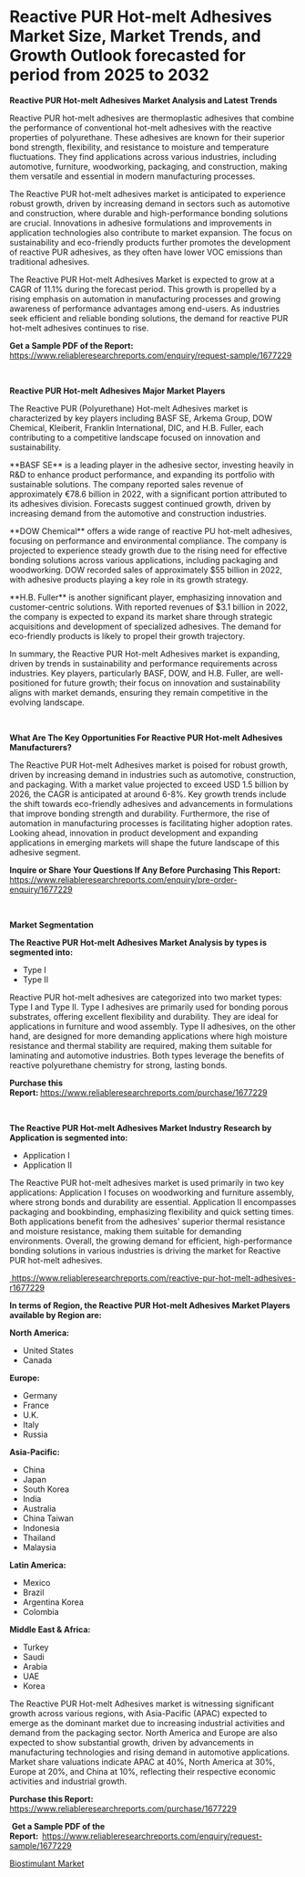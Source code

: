 <p><h1>Reactive PUR Hot-melt Adhesives Market Size, Market Trends, and Growth Outlook forecasted for period from 2025 to 2032</h1></p><p><strong>Reactive PUR Hot-melt Adhesives Market Analysis and Latest Trends</strong></p>
<p><p>Reactive PUR hot-melt adhesives are thermoplastic adhesives that combine the performance of conventional hot-melt adhesives with the reactive properties of polyurethane. These adhesives are known for their superior bond strength, flexibility, and resistance to moisture and temperature fluctuations. They find applications across various industries, including automotive, furniture, woodworking, packaging, and construction, making them versatile and essential in modern manufacturing processes.</p><p>The Reactive PUR hot-melt adhesives market is anticipated to experience robust growth, driven by increasing demand in sectors such as automotive and construction, where durable and high-performance bonding solutions are crucial. Innovations in adhesive formulations and improvements in application technologies also contribute to market expansion. The focus on sustainability and eco-friendly products further promotes the development of reactive PUR adhesives, as they often have lower VOC emissions than traditional adhesives.</p><p>The Reactive PUR Hot-melt Adhesives Market is expected to grow at a CAGR of 11.1% during the forecast period. This growth is propelled by a rising emphasis on automation in manufacturing processes and growing awareness of performance advantages among end-users. As industries seek efficient and reliable bonding solutions, the demand for reactive PUR hot-melt adhesives continues to rise.</p></p>
<p><strong>Get a Sample PDF of the Report:&nbsp;</strong> <a href="https://www.reliableresearchreports.com/enquiry/request-sample/1677229?utm_campaign=3063&utm_medium=2&utm_source=Github&utm_content=ia&utm_term=24032025&utm_id=reactive-pur-hot-melt-adhesives">https://www.reliableresearchreports.com/enquiry/request-sample/1677229</a></p>
<p>&nbsp;</p>
<p><strong>Reactive PUR Hot-melt Adhesives Major Market Players</strong></p>
<p><p>The Reactive PUR (Polyurethane) Hot-melt Adhesives market is characterized by key players including BASF SE, Arkema Group, DOW Chemical, Kleiberit, Franklin International, DIC, and H.B. Fuller, each contributing to a competitive landscape focused on innovation and sustainability.</p><p>**BASF SE** is a leading player in the adhesive sector, investing heavily in R&D to enhance product performance, and expanding its portfolio with sustainable solutions. The company reported sales revenue of approximately €78.6 billion in 2022, with a significant portion attributed to its adhesives division. Forecasts suggest continued growth, driven by increasing demand from the automotive and construction industries.</p><p>**DOW Chemical** offers a wide range of reactive PU hot-melt adhesives, focusing on performance and environmental compliance. The company is projected to experience steady growth due to the rising need for effective bonding solutions across various applications, including packaging and woodworking. DOW recorded sales of approximately $55 billion in 2022, with adhesive products playing a key role in its growth strategy.</p><p>**H.B. Fuller** is another significant player, emphasizing innovation and customer-centric solutions. With reported revenues of $3.1 billion in 2022, the company is expected to expand its market share through strategic acquisitions and development of specialized adhesives. The demand for eco-friendly products is likely to propel their growth trajectory.</p><p>In summary, the Reactive PUR Hot-melt Adhesives market is expanding, driven by trends in sustainability and performance requirements across industries. Key players, particularly BASF, DOW, and H.B. Fuller, are well-positioned for future growth; their focus on innovation and sustainability aligns with market demands, ensuring they remain competitive in the evolving landscape.</p></p>
<p>&nbsp;</p>
<p><strong>What Are The Key Opportunities For Reactive PUR Hot-melt Adhesives Manufacturers?</strong></p>
<p><p>The Reactive PUR Hot-melt Adhesives market is poised for robust growth, driven by increasing demand in industries such as automotive, construction, and packaging. With a market value projected to exceed USD 1.5 billion by 2026, the CAGR is anticipated at around 6-8%. Key growth trends include the shift towards eco-friendly adhesives and advancements in formulations that improve bonding strength and durability. Furthermore, the rise of automation in manufacturing processes is facilitating higher adoption rates. Looking ahead, innovation in product development and expanding applications in emerging markets will shape the future landscape of this adhesive segment.</p></p>
<p><strong>Inquire or Share Your Questions If Any Before Purchasing This Report:</strong> <a href="https://www.reliableresearchreports.com/enquiry/pre-order-enquiry/1677229?utm_campaign=3063&utm_medium=2&utm_source=Github&utm_content=ia&utm_term=24032025&utm_id=reactive-pur-hot-melt-adhesives">https://www.reliableresearchreports.com/enquiry/pre-order-enquiry/1677229</a></p>
<p>&nbsp;</p>
<p><strong>Market Segmentation</strong></p>
<p><strong>The Reactive PUR Hot-melt Adhesives Market Analysis by types is segmented into:</strong></p>
<p><ul><li>Type I</li><li>Type II</li></ul></p>
<p><p>Reactive PUR hot-melt adhesives are categorized into two market types: Type I and Type II. Type I adhesives are primarily used for bonding porous substrates, offering excellent flexibility and durability. They are ideal for applications in furniture and wood assembly. Type II adhesives, on the other hand, are designed for more demanding applications where high moisture resistance and thermal stability are required, making them suitable for laminating and automotive industries. Both types leverage the benefits of reactive polyurethane chemistry for strong, lasting bonds.</p></p>
<p><strong>Purchase this Report:&nbsp;</strong><a href="https://www.reliableresearchreports.com/purchase/1677229?utm_campaign=3063&utm_medium=2&utm_source=Github&utm_content=ia&utm_term=24032025&utm_id=reactive-pur-hot-melt-adhesives">https://www.reliableresearchreports.com/purchase/1677229</a></p>
<p>&nbsp;</p>
<p><strong>The Reactive PUR Hot-melt Adhesives Market Industry Research by Application is segmented into:</strong></p>
<p><ul><li>Application I</li><li>Application II</li></ul></p>
<p><p>The Reactive PUR hot-melt adhesives market is used primarily in two key applications: Application I focuses on woodworking and furniture assembly, where strong bonds and durability are essential. Application II encompasses packaging and bookbinding, emphasizing flexibility and quick setting times. Both applications benefit from the adhesives' superior thermal resistance and moisture resistance, making them suitable for demanding environments. Overall, the growing demand for efficient, high-performance bonding solutions in various industries is driving the market for Reactive PUR hot-melt adhesives.</p></p>
<p><a href="https://www.reliableresearchreports.com/reactive-pur-hot-melt-adhesives-r1677229?utm_campaign=3063&utm_medium=2&utm_source=Github&utm_content=ia&utm_term=24032025&utm_id=reactive-pur-hot-melt-adhesives">&nbsp;https://www.reliableresearchreports.com/reactive-pur-hot-melt-adhesives-r1677229</a></p>
<p><strong>In terms of Region, the Reactive PUR Hot-melt Adhesives Market Players available by Region are:</strong></p>
<p>
    <p> <strong> North America: </strong>
        <ul>
            <li>United States</li>
            <li>Canada</li>
        </ul>
        </p> 
    <p> <strong> Europe: </strong>
        <ul>
            <li>Germany</li>
            <li>France</li>
            <li>U.K.</li>
            <li>Italy</li>
            <li>Russia</li>
        </ul>
        </p> 
    <p> <strong> Asia-Pacific: </strong>
        <ul>
            <li>China</li>
            <li>Japan</li>
            <li>South Korea</li>
            <li>India</li>
            <li>Australia</li>
            <li>China Taiwan</li>
            <li>Indonesia</li>
            <li>Thailand</li>
            <li>Malaysia</li>
        </ul>
        </p> 
    <p> <strong> Latin America: </strong>
        <ul>
            <li>Mexico</li>
            <li>Brazil</li>
            <li>Argentina Korea</li>
            <li>Colombia</li>
        </ul>
        </p> 
    <p> <strong> Middle East & Africa: </strong>
        <ul>
            <li>Turkey</li>
            <li>Saudi</li>
            <li>Arabia</li>
            <li>UAE</li>
            <li>Korea</li>
        </ul>
    </p>
    </p>
<p><p>The Reactive PUR Hot-melt Adhesives market is witnessing significant growth across various regions, with Asia-Pacific (APAC) expected to emerge as the dominant market due to increasing industrial activities and demand from the packaging sector. North America and Europe are also expected to show substantial growth, driven by advancements in manufacturing technologies and rising demand in automotive applications. Market share valuations indicate APAC at 40%, North America at 30%, Europe at 20%, and China at 10%, reflecting their respective economic activities and industrial growth.</p></p>
<p><strong>Purchase this Report: </strong><a href="https://www.reliableresearchreports.com/purchase/1677229?utm_campaign=3063&utm_medium=2&utm_source=Github&utm_content=ia&utm_term=24032025&utm_id=reactive-pur-hot-melt-adhesives">https://www.reliableresearchreports.com/purchase/1677229</a></p>
<p>&nbsp;<strong>Get a Sample PDF of the Report:&nbsp;&nbsp;</strong><a href="https://www.reliableresearchreports.com/enquiry/request-sample/1677229?utm_campaign=3063&utm_medium=2&utm_source=Github&utm_content=ia&utm_term=24032025&utm_id=reactive-pur-hot-melt-adhesives">https://www.reliableresearchreports.com/enquiry/request-sample/1677229</a></p>
<p><strong></strong></p>
<p><p><a href="https://github.com/boysabotzoc/Market-Research-Report-List-1/blob/main/biostimulant-market.md?utm_campaign=3063&utm_medium=2&utm_source=Github&utm_content=ia&utm_term=24032025&utm_id=reactive-pur-hot-melt-adhesives">Biostimulant Market</a></p></p>